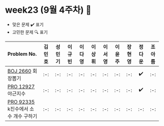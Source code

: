 # week23 (9월 4주차) :pencil:

- 맞은 문제 :heavy_check_mark: 표기
- 고민한 문제 :mag: 표기

| Problem No.                                                                                       | 김민호 | 성민기 | 이규빈 | 이다영 | 이상휘 | 이서영 | 이윤주 | 장현영 | 정다운 | 조아름 |
| :------------------------------------------------------------------------------------------------ | :----: | :----: | :----: | :----: | :----: | :----: | :----: | :----: | :----: | :----: |
| [BOJ 2660](https://www.acmicpc.net/problem/2660) 회장뽑기 |   :-:   |  :-:   |   :-:   |   :-:   |   :-:   |   :-:   |   :-:  |   :-:   |   :heavy_check_mark:   |   :-:  |
| [PRO 12927](https://school.programmers.co.kr/learn/courses/30/lessons/12927) 야근지수 |  :-:   |  :-:   |  :-:   |   :-:  |   :-:   |  :-:   |  :-:  |   :-:   |  :heavy_check_mark:   |  :-:   |
| [PRO 92335](https://school.programmers.co.kr/learn/courses/30/lessons/92335) k진수에서 소수 개수 구하기 |   :-:   |  :-:   |   :-:   |  :-:   |   :-:   |   :-:   |  :-:  |  :-:   |  :-:   |  :-:   |
